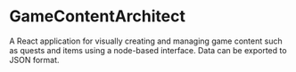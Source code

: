 # GameContentArchitect
A React application for visually creating and managing game content such as quests and items using a node-based interface. Data can be exported to JSON format.
